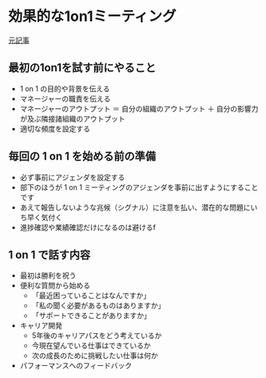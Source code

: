 # 効果的な1on1ミーティング
[元記事](https://medium.com/@tumada/%E5%8A%B9%E6%9E%9C%E7%9A%84%E3%81%AA-1-on-1-%E3%83%9F%E3%83%BC%E3%83%86%E3%82%A3%E3%83%B3%E3%82%B0%E3%81%AE%E3%81%9F%E3%82%81%E3%81%AB%E3%83%9E%E3%83%8D%E3%83%BC%E3%82%B8%E3%83%A3%E3%81%8C%E3%81%A7%E3%81%8D%E3%82%8B%E3%81%93%E3%81%A8-6d5c03a3383#.wo936ybzl)

## 最初の1on1を試す前にやること
- 1 on 1 の目的や背景を伝える
- マネージャーの職責を伝える
- マネージャーのアウトプット ＝ 自分の組織のアウトプット ＋ 自分の影響力が及ぶ隣接諸組織のアウトプット
- 適切な頻度を設定する

## 毎回の 1 on 1 を始める前の準備
- 必ず事前にアジェンダを設定する
- 部下のほうが 1 on 1 ミーティングのアジェンダを事前に出すようにすることです
- あえて報告しないような兆候（シグナル）に注意を払い、潜在的な問題にいち早く気付く
- 進捗確認や業績確認だけになるのは避けるf

## 1 on 1 で話す内容
- 最初は勝利を祝う
- 便利な質問から始める
  - 「最近困っていることはなんですか」
  - 「私の聞く必要があるものはありますか」
  - 「サポートできることがありますか」
- キャリア開発
  - 5年後のキャリアパスをどう考えているか
  - 今現在望んでいる仕事はできているか
  - 次の成長のために挑戦したい仕事は何か
- パフォーマンスへのフィードバック
